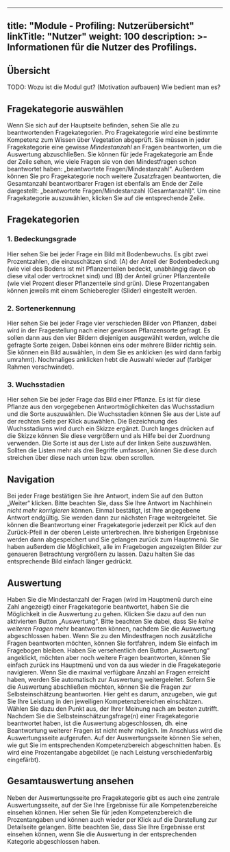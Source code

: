 
---
title: "Module - Profiling: Nutzerübersicht"
linkTitle: "Nutzer"
weight: 100
description: >-
     Informationen für die Nutzer des Profilings.
---


## Übersicht

TODO: Wozu ist die Modul gut? (Motivation aufbauen) Wie bedient man es?

## Fragekategorie auswählen

Wenn Sie sich auf der Hauptseite befinden, sehen Sie alle zu beantwortenden Fragekategorien. Pro Fragekategorie wird eine bestimmte Kompetenz zum Wissen über Vegetation abgeprüft. Sie müssen in jeder Fragekategorie eine gewisse *Mindestanzahl* an Fragen beantworten, um die Auswertung abzuschließen. Sie können für jede Fragekategorie am Ende der Zeile sehen, wie viele Fragen sie von den Mindestfragen schon beantwortet haben: „beantwortete Fragen/Mindestanzahl“. Außerdem können Sie pro Fragekategorie noch weitere Zusatzfragen beantworten, die Gesamtanzahl beantwortbarer Fragen ist ebenfalls am Ende der Zeile dargestellt: „beantwortete Fragen/Mindestanzahl (Gesamtanzahl)“.
Um eine Fragekategorie auszuwählen, klicken Sie auf die entsprechende Zeile.

## Fragekategorien

### 1. Bedeckungsgrade

Hier sehen Sie bei jeder Frage ein Bild mit Bodenbewuchs. Es gibt zwei Prozentzahlen, die einzuschätzen sind: (A) der Anteil der Bodenbedeckung (wie viel des Bodens ist mit Pflanzenteilen bedeckt, unabhängig davon ob diese vital oder vertrocknet sind) und (B) der Anteil grüner Pflanzenteile (wie viel Prozent dieser Pflanzenteile sind grün). Diese Prozentangaben können jeweils mit einem Schieberegler (Slider) eingestellt werden.

### 2. Sortenerkennung

Hier sehen Sie bei jeder Frage vier verschieden Bilder von Pflanzen, dabei wird in der Fragestellung nach einer gewissen Pflanzensorte gefragt. Es sollen dann aus den vier Bildern diejenigen ausgewählt werden, welche die gefragte Sorte zeigen. Dabei können eins oder mehrere Bilder richtig sein. Sie können ein Bild auswählen, in dem Sie es anklicken (es wird dann farbig umrahmt). Nochmaliges anklicken hebt die Auswahl wieder auf (farbiger Rahmen verschwindet).

### 3. Wuchsstadien

Hier sehen Sie bei jeder Frage das Bild einer Pflanze. Es ist für diese Pflanze aus den vorgegebenen Antwortmöglichkeiten das Wuchsstadium und die Sorte auszuwählen. Die Wuchsstadien können Sie aus der Liste auf der rechten Seite per Klick auswählen. Die Bezeichnung des Wuchsstadiums wird durch ein Skizze ergänzt. Durch langes drücken auf die Skizze können Sie diese vergrößern und als Hilfe bei der Zuordnung verwenden. Die Sorte ist aus der Liste auf der linken Seite auszuwählen. Sollten die Listen mehr als drei Begriffe umfassen, können Sie diese durch streichen über diese nach unten bzw. oben scrollen.

## Navigation

Bei jeder Frage bestätigen Sie ihre Antwort, indem Sie auf den Button „Weiter“ klicken. Bitte beachten Sie, dass Sie Ihre Antwort im Nachhinein *nicht mehr korrigieren* können. Einmal bestätigt, ist Ihre angegebene Antwort endgültig. Sie werden dann zur nächsten Frage weitergeleitet.
Sie können die Beantwortung einer Fragekategorie jederzeit per Klick auf den Zurück-Pfeil in der oberen Leiste unterbrechen. Ihre bisherigen Ergebnisse werden dann abgespeichert und Sie gelangen zurück zum Hauptmenü.
Sie haben außerdem die Möglichkeit, alle im Fragebogen angezeigten Bilder zur genaueren Betrachtung vergrößern zu lassen. Dazu halten Sie das entsprechende Bild einfach länger gedrückt.

## Auswertung

Haben Sie die Mindestanzahl der Fragen (wird im Hauptmenü durch eine Zahl angezeigt) einer Fragekategorie beantwortet, haben Sie die Möglichkeit in die Auswertung zu gehen. Klicken Sie dazu auf den nun aktivierten Button „Auswertung“. Bitte beachten Sie dabei, dass Sie *keine weiteren Fragen* mehr beantworten können, nachdem Sie die Auswertung abgeschlossen haben. Wenn Sie zu den Mindestfragen noch zusätzliche Fragen beantworten möchten, können Sie fortfahren, indem Sie einfach im Fragebogen bleiben. Haben Sie versehentlich den Button „Auswertung“ angeklickt, möchten aber noch weitere Fragen beantworten, können Sie einfach zurück ins Hauptmenü und von da aus wieder in die Fragekategorie navigieren. Wenn Sie die maximal verfügbare Anzahl an Fragen erreicht haben, werden Sie automatisch zur Auswertung weitergeleitet.
Sofern Sie die Auswertung abschließen möchten, können Sie die Fragen zur Selbsteinschätzung beantworten.  Hier geht es darum, anzugeben, wie gut Sie Ihre Leistung in den jeweiligen Kompetenzbereichen einschätzen. Wählen Sie dazu den Punkt aus, der Ihrer Meinung nach am besten zutrifft.
Nachdem Sie die Selbsteinschätzungsfrage(n) einer Fragekategorie beantwortet haben, ist die Auswertung abgeschlossen, dh. eine Beantwortung weiterer Fragen ist nicht mehr möglich. Im Anschluss wird die Auswertungsseite aufgerufen.
Auf der Auswertungsseite können Sie sehen, wie gut Sie im entsprechenden Kompetenzbereich abgeschnitten haben. Es wird eine Prozentangabe abgebildet (je nach Leistung verschiedenfarbig eingefärbt).

## Gesamtauswertung ansehen

Neben der Auswertungsseite pro Fragekategorie gibt es auch eine zentrale Auswertungsseite, auf der Sie Ihre Ergebnisse für alle Kompetenzbereiche einsehen können. Hier sehen Sie für jeden Kompetenzbereich die Prozentangaben und können auch wieder per Klick auf die Darstellung zur Detailseite gelangen. Bitte beachten Sie, dass Sie Ihre Ergebnisse erst einsehen können, wenn Sie die Auswertung in der entsprechenden Kategorie abgeschlossen haben.
